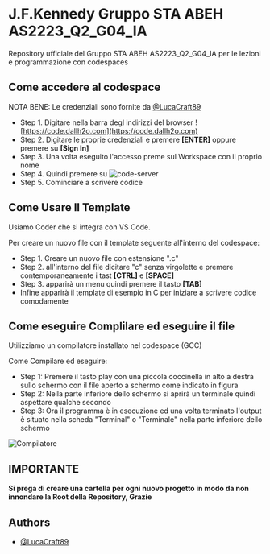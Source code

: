 # J.F.Kennedy Gruppo STA ABEH AS2223_Q2_G04_IA
Repository ufficiale del Gruppo STA ABEH AS2223_Q2_G04_IA per le lezioni e programmazione con codespaces

## Come accedere al codespace

NOTA BENE: Le credenziali sono fornite da [@LucaCraft89](https://github.com/LucaCraft89)

 - Step 1. Digitare nella barra degl indirizzi del browser ![https://code.dallh2o.com](https://code.dallh2o.com)
 - Step 2. Digitare le proprie credenziali e premere **[ENTER]** oppure premere su **[Sign In]**
 - Step 3. Una volta eseguito l'accesso preme sul Workspace con il proprio nome 
 - Step 4. Quindi premere su ![code-server](https://cloud.dallh2o.com/index.php/apps/files_sharing/publicpreview/73WYC8Ec4zz9cyC?file=/&fileId=531&x=1920&y=1200&a=true)
 - Step 5. Cominciare a scrivere codice

## Come Usare Il Template

Usiamo Coder che si integra con VS Code.

Per creare un nuovo file con il template seguente all'interno del codespace:

- Step 1. Creare un nuovo file con estensione ".c"
- Step 2. all'interno del file dicitare "c" senza virgolette e premere contemporaneamente i tast **[CTRL]** e **[SPACE]**
- Step 3. apparirà un menu quindi premere il tasto **[TAB]**
- Infine apparirà il template di esempio in C per iniziare a scrivere codice comodamente

## Come eseguire Complilare ed eseguire il file

Utilizziamo un compilatore installato nel codespace (GCC) 

Come Compilare ed eseguire:

- Step 1: Premere il tasto play con una piccola coccinella in alto a destra sullo schermo con il file aperto a schermo come indicato in figura
- Step 2: Nella parte inferiore dello schermo si aprirà un terminale quindi aspettare qualche secondo 
- Step 3: Ora il programma è in esecuzione ed una volta terminato l'output è situato nella scheda "Terminal" o "Terminale" nella parte inferiore dello schermo

![Compilatore](https://cloud.dallh2o.com/index.php/apps/files_sharing/publicpreview/PxYie5aom8YCXk8?file=/&fileId=479&x=1920&y=1200&a=true)

## IMPORTANTE

**Si prega di creare una cartella per ogni nuovo progetto in modo da non innondare la Root della Repository, Grazie**

## Authors

- [@LucaCraft89](https://github.com/LucaCraft89)


